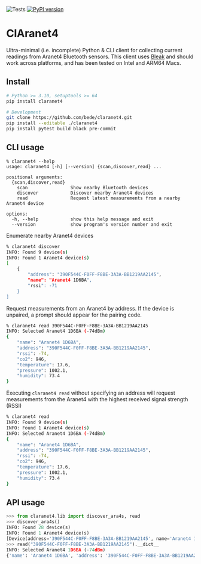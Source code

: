 ![Tests](https://github.com/bede/claranet4/actions/workflows/test.yml/badge.svg) [![PyPI version](https://badge.fury.io/py/claranet4.svg)](https://badge.fury.io/py/claranet4)

# ClAranet4

Ultra-minimal (i.e. incomplete) Python & CLI client for collecting current readings from Aranet4 Bluetooth sensors. This client uses [Bleak](https://github.com/hbldh/bleak) and should work across platforms, and has been tested on Intel and ARM64 Macs.

## Install

```bash
# Python >= 3.10, setuptools >= 64
pip install claranet4

# Development
git clone https://github.com/bede/claranet4.git
pip install --editable ./claranet4
pip install pytest build black pre-commit
```



## CLI usage

```
% claranet4 --help
usage: claranet4 [-h] [--version] {scan,discover,read} ...

positional arguments:
  {scan,discover,read}
    scan                Show nearby Bluetooth devices
    discover            Discover nearby Aranet4 devices
    read                Request latest measurements from a nearby Aranet4 device

options:
  -h, --help            show this help message and exit
  --version             show program's version number and exit
```



Enumerate nearby Aranet4 devices

```bash
% claranet4 discover
INFO: Found 9 device(s)
INFO: Found 1 Aranet4 device(s)
[
    {
        "address": "390F544C-F0FF-F8BE-3A3A-BB1219AA2145",
        "name": "Aranet4 1D6BA",
        "rssi": -71
    }
]
```



Request measurements from an Aranet4 by address. If the device is unpaired, a prompt should appear for the pairing code.

```bash
% claranet4 read 390F544C-F0FF-F8BE-3A3A-BB1219AA2145
INFO: Selected Aranet4 1D6BA (-74dBm)
{
    "name": "Aranet4 1D6BA",
    "address": "390F544C-F0FF-F8BE-3A3A-BB1219AA2145",
    "rssi": -74,
    "co2": 946,
    "temperature": 17.6,
    "pressure": 1002.1,
    "humidity": 73.4
}
```



Executing `claranet4 read` without specifying an address will request measurements from the Aranet4 with the highest received signal strength (RSSI)

```bash
% claranet4 read
INFO: Found 9 device(s)
INFO: Found 1 Aranet4 device(s)
INFO: Selected Aranet4 1D6BA (-74dBm)
{
    "name": "Aranet4 1D6BA",
    "address": "390F544C-F0FF-F8BE-3A3A-BB1219AA2145",
    "rssi": -74,
    "co2": 946,
    "temperature": 17.6,
    "pressure": 1002.1,
    "humidity": 73.4
}
```



## API usage

```python
>>> from claranet4.lib import discover_ara4s, read
>>> discover_ara4s()
INFO: Found 28 device(s)
INFO: Found 1 Aranet4 device(s)
[Device(address='390F544C-F0FF-F8BE-3A3A-BB1219AA2145', name='Aranet4 1D6BA', rssi=-70)]
>>> read("390F544C-F0FF-F8BE-3A3A-BB1219AA2145").__dict__
INFO: Selected Aranet4 1D6BA (-74dBm)
{'name': 'Aranet4 1D6BA', 'address': '390F544C-F0FF-F8BE-3A3A-BB1219AA2145', 'rssi': -74, 'co2': 715, 'temperature': 20.4, 'pressure': 991.4, 'humidity': 63.4}
```

